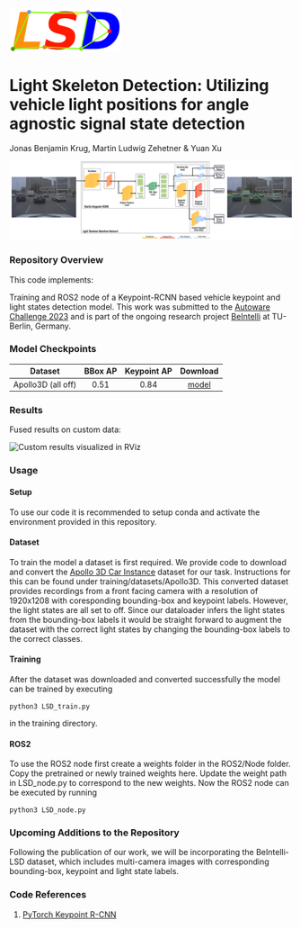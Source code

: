 <img src="images/LSD_Logo.png" alt="LSD_Logo" width="200"/>

# Light Skeleton Detection: Utilizing vehicle light positions for angle agnostic signal state detection
Jonas Benjamin Krug, Martin Ludwig Zehetner & Yuan Xu

<img src="images/LSD_Architecture.png" alt="LSD_Logo" width="700"/>

### Repository Overview 

This code implements:

Training and ROS2 node of a Keypoint-RCNN based vehicle keypoint and light states detection model.
This work was submitted to the [Autoware Challenge 2023](https://autoware.org/autoware-challenge-2023/) and is part of the ongoing research project [BeIntelli](https://be-intelli.com/) at TU-Berlin, Germany.

### Model Checkpoints 

| Dataset        | BBox AP | Keypoint AP | Download  | 
| :-------------: |:-------------:| :-----:| :-----:|
| Apollo3D (all off)     |0.51 | 0.84 | [model](https://tubcloud.tu-berlin.de/s/i4Pmg5oaJ9SdSKr)|

### Results

Fused results on custom data:

![Custom results visualized in RViz](images/RViz_LSD.webp)

### Usage

#### Setup
To use our code it is recommended to setup conda and activate the environment provided in this repository.

#### Dataset
To train the model a dataset is first required.
We provide code to download and convert the [Apollo 3D Car Instance](https://apolloscape.auto/car_instance.html) dataset for our task.
Instructions for this can be found under training/datasets/Apollo3D.
This converted dataset provides recordings from a front facing camera with a resolution of 1920x1208 with coresponding bounding-box and keypoint labels.
However, the light states are all set to off.
Since our dataloader infers the light states from the bounding-box labels it would be straight forward to augment the dataset with the correct light states by changing the bounding-box labels to the correct classes.

#### Training
After the dataset was downloaded and converted successfully the model can be trained by executing
```
python3 LSD_train.py
```
in the training directory.

#### ROS2
To use the ROS2 node first create a weights folder in the ROS2/Node folder.
Copy the pretrained or newly trained weights here.
Update the weight path in LSD_node.py to correspond to the new weights.
Now the ROS2 node can be executed by running
```
python3 LSD_node.py
```

### Upcoming Additions to the Repository
Following the publication of our work, we will be incorporating the BeIntelli-LSD dataset, which includes multi-camera images with corresponding bounding-box, keypoint and light state labels.

### Code References
1. [PyTorch Keypoint R-CNN](https://pytorch.org/vision/main/models/keypoint_rcnn.html)
